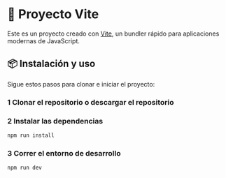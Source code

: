 # 🚀 Proyecto Vite

Este es un proyecto creado con [Vite](https://vitejs.dev/), un bundler rápido para aplicaciones modernas de JavaScript.

## 📦 Instalación y uso

Sigue estos pasos para clonar e iniciar el proyecto:

### 1 Clonar el repositorio o descargar el repositorio

### 2 Instalar las dependencias

```bash
npm run install
```

### 3 Correr el entorno de desarrollo

```bash
npm run dev
```
